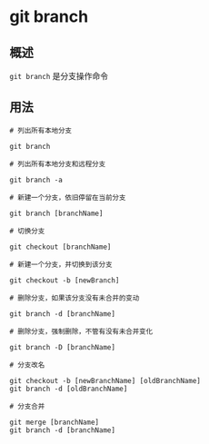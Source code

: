 # git branch
## 概述
`git branch` 是分支操作命令
## 用法
```
# 列出所有本地分支

git branch
```
```
# 列出所有本地分支和远程分支

git branch -a
```
```
# 新建一个分支，依旧停留在当前分支

git branch [branchName]
```
```
# 切换分支

git checkout [branchName]
```
```
# 新建一个分支，并切换到该分支

git checkout -b [newBranch]
```
```
# 删除分支，如果该分支没有未合并的变动

git branch -d [branchName]
```
```
# 删除分支，强制删除，不管有没有未合并变化

git branch -D [branchName]
```
```
# 分支改名

git checkout -b [newBranchName] [oldBranchName]
git branch -d [oldBranchName]
```
```
# 分支合并

git merge [branchName]
git branch -d [branchName]
```

